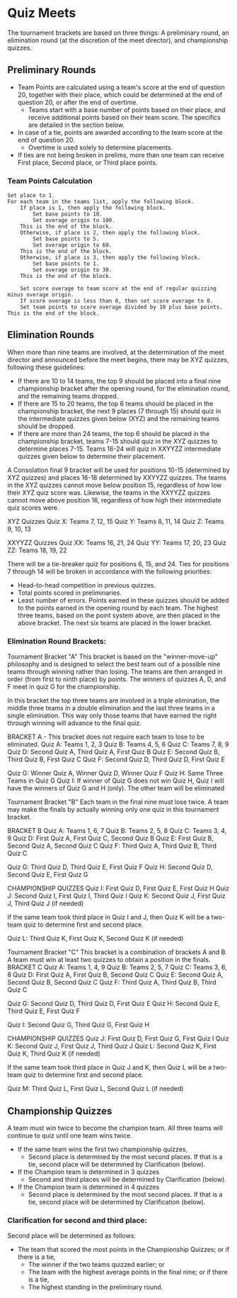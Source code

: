 # Quiz Meets
The tournament brackets are based on three things: A preliminary round, an elimination round (at the discretion of the meet director), and championship quizzes.

## Preliminary Rounds
- Team Points are calculated using a team's score at the end of question 20, together with their place, which could be determined at the end of question 20, or after the end of overtime.
    - Teams start with a base number of points based on their place, and receive additional points based on their team score. The specifics are detailed in the section below.
- In case of a tie, points are awarded according to the team score at the end of question 20.
    - Overtime is used solely to determine placements.
- If ties are not being broken in prelims, more than one team can receive First place, Second place, or Third place points.

### Team Points Calculation

    Set place to 1.
    For each team in the teams list, apply the following block.
        If place is 1, then apply the following block.
            Set base points to 10.
            Set overage origin to 100.
        This is the end of the block.
        Otherwise, if place is 2, then apply the following block.
            Set base points to 5.
            Set overage origin to 60.
        This is the end of the block.
        Otherwise, if place is 3, then apply the following block.
            Set base points to 1.
            Set overage origin to 30.
        This is the end of the block.

        Set score overage to team score at the end of regular quizzing minus overage origin.
        If score overage is less than 0, then set score overage to 0.
        Set team points to score overage divided by 10 plus base points.
    This is the end of the block.

## Elimination Rounds
When more than nine teams are involved, at the determination of the meet director and announced before the meet begins, there may be XYZ quizzes, following these guidelines:
- If there are 10 to 14 teams, the top 9 should be placed into a final nine championship bracket after the opening round, for the elimination round, and the remaining teams dropped.
- If there are 15 to 20 teams, the top 6 teams should be placed in the championship bracket, the next 9 places (7 through 15) should quiz in the intermediate quizzes given below (XYZ) and the remaining teams should be dropped.
- If there are more than 24 teams, the top 6 should be placed in the championship bracket, teams 7-15 should quiz in the XYZ quizzes to determine places 7-15. Teams 16-24 will quiz in XXYYZZ intermediate quizzes given below to determine their placement.

A Consolation final 9 bracket will be used for positions 10-15 (determined by XYZ quizzes) and places 16-18 determined by XXYYZZ quizzes. The teams in the XYZ quizzes cannot move below position 15, regardless of how low their XYZ quiz score was. Likewise, the teams in the XXYYZZ quizzes cannot move above position 16, regardless of how high their intermediate quiz scores were.

XYZ Quizzes
Quiz X: Teams 7, 12, 15
Quiz Y: Teams 8, 11, 14
Quiz Z: Teams 9, 10, 13

XXYYZZ Quizzes
Quiz XX: Teams 16, 21, 24
Quiz YY: Teams 17, 20, 23
Quiz ZZ: Teams 18, 19, 22

There will be a tie-breaker quiz for positions 6, 15, and 24. Ties for positions 7 through 14 will be broken in accordance with the following priorities:
- Head-to-head competition in previous quizzes.
- Total points scored in preliminaries.
- Least number of errors.
Points earned in these quizzes should be added to the points earned in the opening round by each team. The highest three teams, based on the point system above, are then placed in the above bracket. The next six teams are placed in the lower bracket.

### Elimination Round Brackets:
Tournament Bracket "A"
This bracket is based on the "winner-move-up" philosophy and is designed to select the best team out of a possible nine teams through winning rather than losing. The teams are then arranged in order (from first to ninth place) by points. The winners of quizzes A, D, and F meet in quiz G for the championship.

In this bracket the top three teams are involved in a triple elimination, the middle three teams in a double elimination and the last three teams in a single elimination. This way only those teams that have earned the right through winning will advance to the final quiz.

BRACKET A - This bracket does not require each team to lose to be eliminated.
Quiz A: Teams 1, 2, 3
Quiz B: Teams 4, 5, 6
Quiz C: Teams 7, 8, 9
Quiz D: Second Quiz A, Third Quiz A, First Quiz B
Quiz E: Second Quiz B, Third Quiz B, First Quiz C
Quiz F: Second Quiz D, Third Quiz D, First Quiz E

Quiz G: Winner Quiz A, Winner Quiz D, Winner Quiz F
Quiz H: Same Three Teams in Quiz G
Quiz I: If winner of Quiz G does not win Quiz H, Quiz I will have the winners of Quiz G and H (only). The other team will be eliminated



Tournament Bracket "B"
Each team in the final nine must lose twice. A team may make the finals by actually winning only one quiz in this tournament bracket.

BRACKET B
Quiz A: Teams 1, 6, 7
Quiz B: Teams 2, 5, 8
Quiz C: Teams 3, 4, 9
Quiz D: First Quiz A, First Quiz C, Second Quiz B
Quiz E: First Quiz B, Second Quiz A, Second Quiz C
Quiz F: Third Quiz A, Third Quiz B, Third Quiz C

Quiz G: Third Quiz D, Third Quiz E, First Quiz F
Quiz H: Second Quiz D, Second Quiz E, First Quiz G


CHAMPIONSHIP QUIZZES
Quiz I: First Quiz D, First Quiz E, First Quiz H
Quiz J: Second Quiz I, First Quiz I, Third Quiz I
Quiz K: Second Quiz J, First Quiz J, Third Quiz J (if needed)

If the same team took third place in Quiz I and J, then Quiz K will be a two-team quiz to determine first and second place.

Quiz L: Third Quiz K, First Quiz K, Second Quiz K (if needed)


Tournament Bracket "C"
This bracket is a combination of brackets A and B. A team must win at least two quizzes to obtain a position in the finals.
BRACKET C
Quiz A: Teams 1, 4, 9
Quiz B: Teams 2, 5, 7
Quiz C: Teams 3, 6, 8
Quiz D: First Quiz A, First Quiz B, Second Quiz C
Quiz E: Second Quiz A, Second Quiz B, Second Quiz C
Quiz F: Third Quiz A, Third Quiz B, Third Quiz C

Quiz G: Second Quiz D, Third Quiz D, First Quiz E
Quiz H: Second Quiz E, Third Quiz E, First Quiz F


 Quiz I: Second Quiz G, Third Quiz G, First Quiz H

CHAMPIONSHIP QUIZZES
Quiz J: First Quiz D, First Quiz G, First Quiz I
Quiz K: Second Quiz J, First Quiz J, Third Quiz J
Quiz L: Second Quiz K, First Quiz K, Third Quiz K (if needed)

If the same team took third place in Quiz J and K, then Quiz L will be a two-team quiz to determine first and second place.

Quiz M: Third Quiz L, First Quiz L, Second Quiz L (if needed)

## Championship Quizzes
A team must win twice to become the champion team. All three teams will continue to quiz until one team wins twice.
- If the same team wins the first two championship quizzes,
    - Second place is determined by the most second places. If that is a tie, second place will be determined by Clarification (below).
- If the Champion team is determined in 3 quizzes
    - Second and third places will be determined by Clarification (below).
- If the Champion team is determined in 4 quizzes
    - Second place is determined by the most second places. If that is a tie, second place will be determined by Clarification (below).

### Clarification for second and third place:
Second place will be determined as follows:
- The team that scored the most points in the Championship Quizzes; or if there is a tie,
    - The winner if the two teams quizzed earlier; or
    - The team with the highest average points in the final nine; or if there is a tie,
    - The highest standing in the preliminary round.
